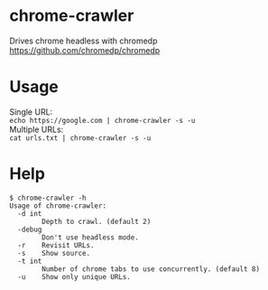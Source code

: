 # chrome-crawler
Drives chrome headless with chromedp https://github.com/chromedp/chromedp  

# Usage
Single URL:  
`echo https://google.com | chrome-crawler -s -u`  
Multiple URLs:  
`cat urls.txt | chrome-crawler -s -u`  

# Help
```
$ chrome-crawler -h
Usage of chrome-crawler:
  -d int
    	Depth to crawl. (default 2)
  -debug
    	Don't use headless mode.
  -r	Revisit URLs.
  -s	Show source.
  -t int
    	Number of chrome tabs to use concurrently. (default 8)
  -u	Show only unique URLs.
```
